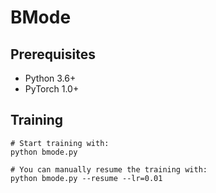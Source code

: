 # BMode



## Prerequisites
- Python 3.6+
- PyTorch 1.0+

## Training
```
# Start training with: 
python bmode.py

# You can manually resume the training with: 
python bmode.py --resume --lr=0.01
```
